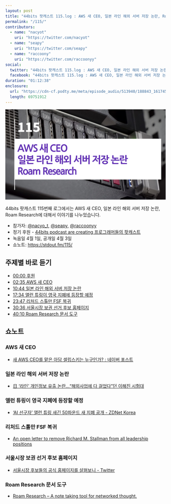 ```yaml
---
layout: post
title: "44bits 팟캐스트 115.log : AWS 새 CEO, 일본 라인 해외 서버 저장 논란, Roam Research"
permalink: "/115/"
contributors: 
  - name: "nacyot"
    uri: "https://twitter.com/nacyot"
  - name: "seapy"
    uri: "https://twitter.com/seapy"
  - name: "raccoony"
    uri: "https://twitter.com/raccoonyy"
social:
  twitter: "44bits 팟캐스트 115.log : AWS 새 CEO, 일본 라인 해외 서버 저장 논란, Roam Research"
  facebook: "44bits 팟캐스트 115.log : AWS 새 CEO, 일본 라인 해외 서버 저장 논란, Roam Research"
duration: "01:12:38"
enclosure:
  url: "https://cdn-cf.podty.me/meta/episode_audio/513940/188843_1617459560358.mp3"
  length: 69751912
---
```


![](https://github.com/44bits/stdout.fm/raw/master/_posts/images/44bits-115-log.png)

44bits 팟캐스트 115번째 로그에서는 AWS 새 CEO, 일본 라인 해외 서버 저장 논란, Roam Research에 대해서 이야기를 나누었습니다.

* 참가자: [@nacyo_t][nac], [@seapy][sea], [@raccoonyy][rac]
* 정기 후원 - [44bits podcast are creating 프로그래머들의 팟캐스트](https://www.patreon.com/44bits_podcast)
* 녹음일 4월 1일, 공개일 4월 3일
* 쇼노트: https://stdout.fm/115/

[nac]: https://twitter.com/nacyo_t
[sea]: https://twitter.com/seapy
[rac]: https://twitter.com/raccoonyy


## 주제별 바로 듣기

* <a href="#" onclick="jumpPlayer(0.0); return false;">00:00 후원</a>
* <a href="#" onclick="jumpPlayer(155.0); return false;">02:35 AWS 새 CEO</a>
* <a href="#" onclick="jumpPlayer(644.0); return false;">10:44 일본 라인 해외 서버 저장 논란</a>
* <a href="#" onclick="jumpPlayer(1054.0); return false;">17:34 앨런 튜링이 영국 지폐에 등장할 예정</a>
* <a href="#" onclick="jumpPlayer(1427.0); return false;">23:47 리처드 스톨만 FSF 복귀</a>
* <a href="#" onclick="jumpPlayer(1836.0); return false;">30:36 서울시장 보권 선거 후보 홈페이지</a>
* <a href="#" onclick="jumpPlayer(2410.0); return false;">40:10 Roam Research 문서 도구</a>


## 쇼노트

### AWS 새 CEO

* [새 AWS CEO를 맡은 아담 셀립스키는 누구인가? : 네이버 포스트](https://m.post.naver.com/viewer/postView.nhn?volumeNo=31024352&memberNo=33837307)


### 일본 라인 해외 서버 저장 논란

* [日 ‘라인’ 개인정보 유출 논란…“해외사업에 다 걸었다”던 이해진 시험대](https://biz.chosun.com/site/data/html_dir/2021/03/18/2021031801237.html)


### 앨런 튜링이 영국 지폐에 등장할 예정

* [‘AI 선구자’ 앨런 튜링 새긴 50파운드 새 지폐 공개 - ZDNet Korea](https://zdnet.co.kr/view/?no=20210326141425)


### 리처드 스톨만 FSF 복귀

* [An open letter to remove Richard M. Stallman from all leadership positions](https://rms-open-letter.github.io/)


### 서울시장 보권 선거 후보 홈페이지

* [서울시장 후보들의 공식 홈페이지를 살펴보니 - Twitter](https://twitter.com/raccoonyy/status/1376177040638976001)


### Roam Research 문서 도구

* [Roam Research – A note taking tool for networked thought.](https://roamresearch.com/)
